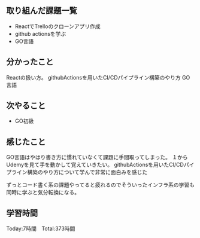 ## 取り組んだ課題一覧

- ReactでTrelloのクローンアプリ作成
- github actionsを学ぶ
- GO言語

## 分かったこと

Reactの扱い方。
githubActionsを用いたCI/CDパイプライン構築のやり方
GO言語


## 次やること　

- GO初級

## 感じたこと

GO言語はやはり書き方に慣れていなくて課題に手間取ってしまった。
１からUdemyを見て手を動かして覚えていきたい。
githubActionsを用いたCI/CDパイプライン構築のやり方について学んで非常に面白みを感じた

ずっとコード書く系の課題やってると疲れるのでそういったインフラ系の学習も同時に学ぶと気分転換になる。


## 学習時間

Today:7時間　Total:373時間